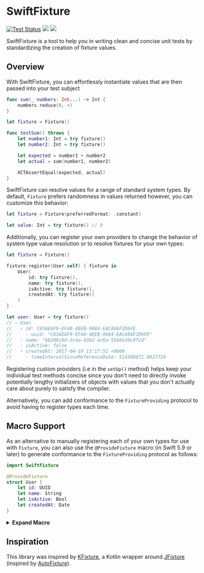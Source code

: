 # SwiftFixture

[![Test Status](https://github.com/liamnichols/swift-fixture/workflows/Tests/badge.svg)](https://github.com/liamnichols/swift-fixture/actions/workflows/tests.yml)
[![](https://img.shields.io/endpoint?url=https%3A%2F%2Fswiftpackageindex.com%2Fapi%2Fpackages%2Fliamnichols%2Fswift-fixture%2Fbadge%3Ftype%3Dswift-versions)](https://swiftpackageindex.com/liamnichols/swift-fixture)
[![](https://img.shields.io/endpoint?url=https%3A%2F%2Fswiftpackageindex.com%2Fapi%2Fpackages%2Fliamnichols%2Fswift-fixture%2Fbadge%3Ftype%3Dplatforms)](https://swiftpackageindex.com/liamnichols/swift-fixture)

SwiftFixture is a tool to help you in writing clean and concise unit tests by standardizing the creation of fixture values.

## Overview

With SwiftFixture, you can effortlessly instantiate values that are then passed into your test subject

```swift
func sum(_ numbers: Int...) -> Int {
    numbers.reduce(0, +)
}

let fixture = Fixture()

func testSum() throws {
    let number1: Int = try fixture()
    let number2: Int = try fixture()

    let expected = number1 + number2
    let actual = sum(number1, number2)

    XCTAssertEqual(expected, actual)
}
```

SwiftFixture can resolve values for a range of standard system types. By default, `Fixture` prefers randomness in values returned however, you can customize this behavior:

```swift
let fixture = Fixture(preferredFormat: .constant)

let value: Int = try fixture() // 0
```

Additionally, you can register your own providers to change the behavior of system type value resolution or to resolve fixtures for your own types:

```swift
let fixture = Fixture()

fixture.register(User.self) { fixture in
    User(
        id: try fixture(),
        name: try fixture(),
        isActive: try fixture(),
        createdAt: try fixture()
    )
}

let user: User = try fixture()
// ▿ User
//   ▿ id: C83AEAF9-EF48-4EEB-9684-EACA9AF2D6FE
//     - uuid: "C83AEAF9-EF48-4EEB-9684-EACA9AF2D6FE"
//   - name: "6b206c8d-3c4a-43b2-ac6a-5566e30c9f2d"
//   - isActive: false
//   ▿ createdAt: 2017-04-19 13:17:51 +0000
//     - timeIntervalSinceReferenceDate: 514300671.0827724
```

Registering custom providers (i.e in the `setUp()` method) helps keep your individual test methods concise since you don't need to directly invoke potentially lengthy initializers of objects with values that you don't actually care about purely to satisfy the compiler.

Alternatively, you can add conformance to the `FixtureProviding` protocol to avoid having to register types each time.

## Macro Support

As an alternative to manually registering each of your own types for use with `Fixture`, you can also use the `@ProvideFixture` macro (in Swift 5.9 or later) to generate conformance to the `FixtureProviding` protocol as follows:

```swift
import SwiftFixture

@ProvideFixture
struct User {
    let id: UUID
    let name: String
    let isActive: Bool
    let createdAt: Date
}
```

<details>
<summary><b>Expand Macro</b></summary>

```swift
import SwiftFixture

struct User {
    let id: UUID
    let name: String
    let isActive: Bool
    let createdAt: Date
    public static func provideFixture(using fixture: Fixture) throws -> Self {
        Self(id: try fixture(), name: try fixture(), isActive: try fixture(), createdAt: try fixture())
    }
}

extension User : FixtureProviding  {}
```

</details>

## Inspiration

This library was inspired by [KFixture](https://github.com/FlexTradeUKLtd/kfixture), a Kotlin wrapper around [JFixture](https://github.com/FlexTradeUKLtd/jfixture) (inspired by [AutoFixture](AutoFixture)).
